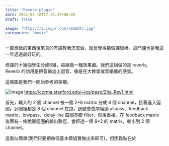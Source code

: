 ```yaml
---
title: "Reverb plugin"
date: 2022-03-16T17:33:37+08:00
draft: false

image: "https://i.imgur.com/v9uOdti.jpg"
categories: "music"
---
```


一直想做的東西後來真的有課教我怎麼做，就會覺得那個課很棒。這門課也是我這一年遇過最好玩的。

修課的十幾個學生分成6組，每組做一種效果器。我們這組做的是 reverb。Reverb 的功用是把音樂加上迴音，像是在大教堂或音樂廳的感覺。

這張圖是我們一開始參考的架構。

![Image](https://i.imgur.com/gLgWwXH.jpg#center)
https://ccrma.stanford.edu/~jos/pasp/Zita_Rev1.html

首先，輸入的 2 個 channel 被一個 2\*8 matrix 分成 8 個 channel，接著進入迴圈。迴圈裡都是 8 個 channel 在跑，訊號會依序經過 allpass、feedback matrix、lowpass、delay line 四個基礎 filter，然後重複。在 feedback matrix 後面有一條脫離迴圈的輸出路徑，會經過一個 8\*2 的 matrix，輸出到 2 個 channel。

這看似簡單(我們只要把每個基本模組實做出來即可)，但困難點在於